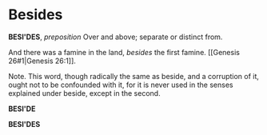 # Besides

**BESI'DES**, _preposition_ Over and above; separate or distinct from.

And there was a famine in the land, _besides_ the first famine. [[Genesis 26#1|Genesis 26:1]].

Note. This word, though radically the same as beside, and a corruption of it, ought not to be confounded with it, for it is never used in the senses explained under beside, except in the second.

**BESI'DE**

**BESI'DES**